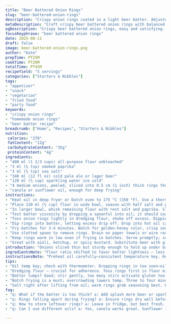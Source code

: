 ```yaml
---
title: "Beer Battered Onion Rings"
slug: "beer-battered-onion-rings"
description: "Crispy onion rings coated in a light beer batter. Adjusted flour quantities for balanced crispiness. Paprika replaces cayenne for milder heat. Sparkling water mixes with beer to lighten batter. Quick deep fry at optimal oil temp. Served warm, with salty snap. Substitutions for beer and oil options included. Texture cues and frying tips to avoid soggy rings. Simple, reliable, versatile. Vegetarian and vegan-friendly."
metaDescription: "Craft crispy beer battered onion rings with balanced batter; great for any occasion. Quick guide to frying and seasoning."
ogDescription: "Crispy beer battered onion rings, easy and satisfying. Dive into perfect frying techniques and seasoning tips."
focusKeyphrase: "beer battered onion rings"
date: 2025-08-11
draft: false
image: beer-battered-onion-rings.png
author: "Kate"
prepTime: PT25M
cookTime: PT20M
totalTime: PT45M
recipeYield: "5 servings"
categories: ["Starters & Nibbles"]
tags:
- "appetizer"
- "snack"
- "vegetarian"
- "fried food"
- "party food"
keywords:
- "crispy onion rings"
- "homemade onion rings"
- "beer batter recipe"
breadcrumb: ["Home", "Recipes", "Starters & Nibbles"]
nutrition: 
 calories: "270"
 fatContent: "12g"
 carbohydrateContent: "35g"
 proteinContent: "4g"
ingredients:
- "400 ml (1 2/3 cups) all-purpose flour unbleached"
- "3 ml (¾ tsp) smoked paprika"
- "3 ml (½ tsp) sea salt"
- "340 ml (12 fl oz) cold pale ale or lager beer"
- "120 ml (½ cup) sparkling water ice cold"
- "4 medium onions, peeled, sliced into 0.5 cm (¼ inch) thick rings then separated"
- "canola or sunflower oil, enough for deep frying"
instructions:
- "Heat oil in deep fryer or Dutch oven to 175 °C (350 °F). Use a thermometer — oil too hot chars batter too fast; too cool, soggy rings."
- "Place 130 ml (½ cup) flour in wide bowl, season with half salt and paprika. This flour is for initial dredging. Helps batter stick — don’t skip."
- "In larger bowl, whisk remaining flour with rest salt and paprika. Slowly add beer and sparkling water; stir gently with fork until just combined — should be lumpy. Overmix gluten forms, tough batter."
- "Test batter viscosity by dropping a spoonful into oil; it should coat but not drown onion completely."
- "Toss onion rings lightly in dredging flour, shake off excess. Dipping wet rings into dry flour first creates a dry surface for batter to cling to."
- "Dip rings into batter, letting excess drip off. Drop into hot oil carefully, avoid overcrowding — overcrowded oil temp drops, greasy rings."
- "Fry batches for 3-4 minutes. Watch for golden-honey color, crisp sound when they float. Turn occasionally if needed to brown evenly."
- "Use slotted spoon to remove rings. Drain on paper towels or wire rack. Salt immediately while still hot — salt sticks better."
- "Keep rings warm in low oven if frying in batches. Serve promptly; sogginess sets in fast."
- "Great with aioli, ketchup, or spicy mustard. Substitute beer with ginger ale or club soda for non-alcoholic. Olive oil causes quicker burn, stick to neutral oils."
introduction: "Onions sliced thin but sturdy enough to hold up under batter. Cold beer, cold sparkling water — chill ingredients, avoids gummy batter. Fried at steady 175 °C. Watch bubbles, sight crisp around edges, hear crackle when tossed gently in oil. Sprinkle salt quick, catch warmth. Batter needs balance — too thick, heavy, clogs; too thin, slides off, no crunch. Adjust flour and liquids with sensory checks, not just measures. Batter floats rings, tender inside, crisp outside. Gets tricky when oil temperature wavers; keep thermometer handy. No sloppy onion rings; firm, crisp, golden. Paprika over cayenne for gentle smokiness, lets natural onion sweetness pop. Method tuned for repeatability and texture — from batter prep to frying. Basic pantry oils recommended — avoid olive oil for high temp fry. Repeat or swap beer flavors for variation but respect cold and bubbles. Rings dunked in flour first for layer grip, no slips in hot oil. Timing strict but visual cues override seconds. Quick, hands-on, sensory-rewarding frying play."
ingredientsNote: "Flour ratio shifted to favor batter lightness — less for dredge, more in batter mix. Paprika swapped in for cayenne to maintain flavor without overpowering heat; also adds subtle smoky hue. Sparkling water mixed with beer adds extra lift, bubbles keep batter airy. Cold liquids crucial — warm liquid activates gluten prematurely, batter toughens. Onions sliced medium thickness to avoid too fragile rings that disintegrate or too thick, chew-heavy. Canola preferred for neutral flavor and high smoke point; sunflower oil a suitable alternative. Beer—choose pale ale or lager for subtle malt sweetness with some carbonation for batter texture. Alternatives: non-alcoholic ginger ale/club soda — same fizz effect without beer flavor. Salt and paprika properly portioned for seasoning base, but adjust to taste. When substituting flour or moisture, keep visual batter cues your guide. Use unbleached flour for cleaner color and better protein structure. Onion type influences flavor and sweetness — sweet onions mellow; yellow onions assert stronger aroma."
instructionsNote: "Preheat oil carefully—consistent temperature key. Keep thermometer in sight. Pre-dredging step often skipped, but it builds batter adhesion and better crust. Mix batter gently — lumps welcome; overstir means gummy coating. Check batter thickness by test frying a small dollop; adjust with splash more beer/sparkling water if too thick, or add a touch more flour if too thin runny. Fry in small batches to maintain oil heat; crowding drops temperature, soggy result. Listen for sizzle and watch bubbles—rings floating and bubbling steadily means oil at right temp. Fry time variable; crispy golden edges cue doneness. Flip gently once or twice if color uneven. Drain rings fully on rack or paper towels, brief press with towel to wick excess oil — avoid gums. Salt immediately—seasoning sticks best when hot. Hold warm in oven (low 90 °C) without stacking to keep texture intact. Trouble-shoot: greasy rings? Oil temp too low or batter too thick. Rings falling apart? Increase dredge flour coating or thinner batter. Oversaturated batter—too thin or warm beer. Keep oil clean — burnt crumbs ruin flavor and oil life. Try dipping sauces not too wet; thick creme bases preserve crispness best."
tips:
- "Oil temp key; check with thermometer. Dropping rings in too soon—oil cooler means soggy finishes. Use slotted spoon, lift slowly."
- "Dredging flour — crucial for adherence. Toss rings first in flour mix, shake off. This dry coat helps batter stay firmly."
- "Batter lumps? Good; stir gently, too many stirs activate gluten too much. Consistency thicker—drop spoonful in oil to test."
- "Batch frying is a must; overcrowding lowers temp. Three to four minutes per batch. Watch for golden hue, listen for nice sizzle."
- "Salt right after lifting from oil; warm rings grab seasoning best. Keep warm in oven if frying multiple batches; avoid stacking."
faq:
- "q: What if the batter is too thick? a: Add splash more beer or sparkling water. Must check with test drop in oil; adjust texture."
- "q: Rings falling apart during frying? a: Ensure rings dry well before dipping. Check if battered too thin; needs a thicker coat."
- "q: How to store leftover rings? a: Leave in fridge, but best fresh. Reheat in oven—keep crispy. Avoid microwaving, soggy."
- "q: Can I use different oils? a: Yes, canola works great. Sunflower is fine; avoid olive oil, burns faster at fry temps."

---
```

